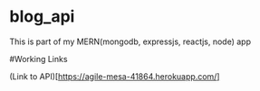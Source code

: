 # blog_api

This is part of my MERN(mongodb, expressjs, reactjs, node) app

#Working Links

(Link to API)[https://agile-mesa-41864.herokuapp.com/]
